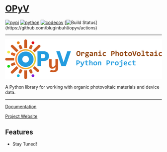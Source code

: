 # <a href="https://opyv.org" target="_blank">OPyV</a>

[![pypi](https://img.shields.io/pypi/v/opyv.svg)](https://pypi.org/project/cookiecutter/)
[![python](https://img.shields.io/pypi/pyversions/opyv.svg)](https://pypi.org/project/opyv/)
[![codecov](https://codecov.io/gh/cookiecutter/cookiecutter/branch/master/graphs/badge.svg?branch=master)](https://codecov.io/github/cookiecutter/cookiecutter?branch=master)
[![Build Status](https://github.com/bluginbuhl/opyv/actions/workflows/release.yml/badge.svg?)](https://github.com/bluginbuhl/opyv/actions)

---

[![opyv](artwork/opyv_readme_header.png)](https://opyv.org)

A Python library for working with organic photovoltaic materials and device data.

---

<a href="https://bluginbuhl.github.io/opyv" target="_blank">Documentation</a>

<a href="https://opyv.org" target="_blank">Project Website</a>

## Features

* Stay Tuned!
